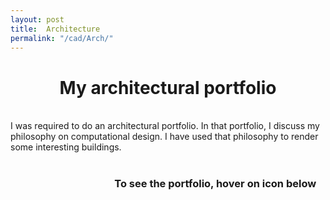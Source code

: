 ```yaml
---
layout: post
title:  Architecture
permalink: "/cad/Arch/"
---
```


<div class="w3-row">
    <h1 style="text-align:center">My architectural portfolio</h1>
      <p class = "justify">
<br>
I was required to do an architectural portfolio. In that portfolio, I discuss my philosophy on computational design. I have used that philosophy to render some interesting buildings. 

<br>
<br>

<div class="row w3-center"  style="margin-top:20px">
    <div class="w3-third w3-center" style="margin-left:33%">
    <h3 >To see the portfolio, hover on icon below</h3><br>
    <a href="/portfolio/assets/pdf/Nsiempba_Portfolio.pdf" target="_blank" >
    <i class="fa fa-building-o big" style="font-size:120px"></i>
    </a>
    </div>
</div>



